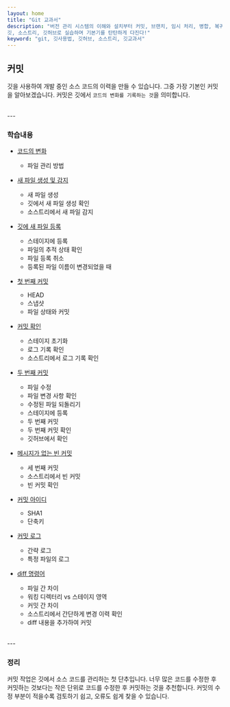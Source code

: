 ```yaml
---
layout: home
title: "Git 교과서"
description: "버전 관리 시스템의 이해와 설치부터 커밋, 브랜치, 임시 처리, 병합, 복귀, 서브모듈, 태그까지
깃, 소스트리, 깃허브로 실습하며 기본기를 탄탄하게 다진다!"
keyword: "git, 깃사용법, 깃허브, 소스트리, 깃교과서"
---
```


## 커밋
깃을 사용하여 개발 중인 소스 코드의 이력을 만들 수 있습니다. 그중 가장 기본인 커밋을 알아보겠습니다. 커밋은 깃에서 `코드의 변화를 기록하는 것`을 의미합니다.

<br>
---

### 학습내용
* [코드의 변화](04.1)
    + 파일 관리 방법 

* [새 파일 생성 및 감지](04.2)
    + 새 파일 생성 
    + 깃에서 새 파일 생성 확인 
    + 소스트리에서 새 파일 감지 

* [깃에 새 파일 등록](04.3)
    + 스테이지에 등록 
    + 파일의 추적 상태 확인 
    + 파일 등록 취소 
    + 등록된 파일 이름이 변경되었을 때 

* [첫 번째 커밋](04.4)
    + HEAD 
    + 스냅샷 
    + 파일 상태와 커밋 

* [커밋 확인](04.5)
    + 스테이지 초기화 
    + 로그 기록 확인 
    + 소스트리에서 로그 기록 확인 

* [두 번째 커밋](04.6)
    + 파일 수정 
    + 파일 변경 사항 확인 
    + 수정된 파일 되돌리기 
    + 스테이지에 등록 
    + 두 번째 커밋 
    + 두 번째 커밋 확인
    + 깃허브에서 확인 

* [메시지가 없는 빈 커밋](04.7)
    + 세 번째 커밋 
    + 소스트리에서 빈 커밋 
    + 빈 커밋 확인 

* [커밋 아이디](04.8)
    + SHA1 
    + 단축키 

* [커밋 로그](04.9)
    + 간략 로그 
    + 특정 파일의 로그 

* [diff 명령어](04.10)
    + 파일 간 차이
    + 워킹 디렉터리 vs 스테이지 영역
    + 커밋 간 차이 
    + 소스트리에서 간단하게 변경 이력 확인
    + diff 내용을 추가하여 커밋 

<br>
---

### 정리
커밋 작업은 깃에서 소스 코드를 관리하는 첫 단추입니다. 너무 많은 코드를 수정한 후 커밋하는 것보다는 작은 단위로 코드를 수정한 후 커밋하는 것을 추천합니다. 커밋의 수정 부분이 적을수록 검토하기 쉽고, 오류도 쉽게 찾을 수 있습니다.  

<br><br>